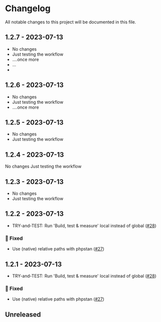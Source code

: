 # Changelog

All notable changes to this project will be documented in this file.

## 1.2.7 - 2023-07-13

- No changes
- Just testing the workflow
- ....once more
- ...
- 

## 1.2.6 - 2023-07-13

- No changes
- Just testing the workflow
- ....once more

## 1.2.5 - 2023-07-13

- No changes
- Just testing the workflow

## 1.2.4 - 2023-07-13

No changes
Just testing the workflow

## 1.2.3 - 2023-07-13

- No changes
- Just testing the workflow

## 1.2.2 - 2023-07-13

- TRY-and-TEST: Run 'Build, test & measure' local instead of global ([#28](https://github.com/figuren-theater/ft-core/pull/28))

### 🐛 Fixed

- Use (native) relative paths with phpstan ([#27](https://github.com/figuren-theater/ft-core/pull/27))

## 1.2.1 - 2023-07-13

- TRY-and-TEST: Run 'Build, test & measure' local instead of global ([#28](https://github.com/figuren-theater/ft-core/pull/28))

### 🐛 Fixed

- Use (native) relative paths with phpstan ([#27](https://github.com/figuren-theater/ft-core/pull/27))

## Unreleased
